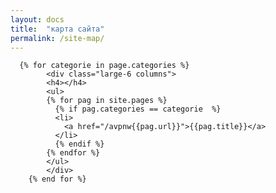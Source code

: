 ```yaml
---
layout: docs
title:  "карта сайта"
permalink: /site-map/
---
```

      {% for categorie in page.categories %}
            <div class="large-6 columns">
            <h4></h4>
            <ul>
            {% for pag in site.pages %}
              {% if pag.categories == categorie  %}
              <li>
                <a href="/avpnw{{pag.url}}">{{pag.title}}</a>
              </li>
              {% endif %}
            {% endfor %}  
            </ul>
            </div>
        {% end for %}
